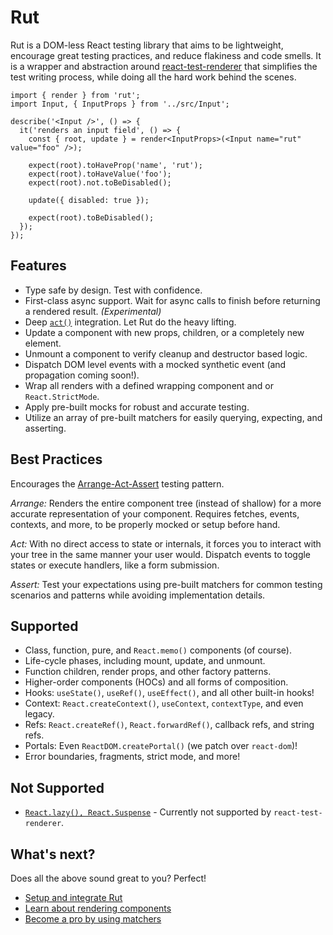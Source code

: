# Rut

Rut is a DOM-less React testing library that aims to be lightweight, encourage great testing
practices, and reduce flakiness and code smells. It is a wrapper and abstraction around
[react-test-renderer](https://reactjs.org/docs/test-renderer.html) that simplifies the test writing
process, while doing all the hard work behind the scenes.

```tsx
import { render } from 'rut';
import Input, { InputProps } from '../src/Input';

describe('<Input />', () => {
  it('renders an input field', () => {
    const { root, update } = render<InputProps>(<Input name="rut" value="foo" />);

    expect(root).toHaveProp('name', 'rut');
    expect(root).toHaveValue('foo');
    expect(root).not.toBeDisabled();

    update({ disabled: true });

    expect(root).toBeDisabled();
  });
});
```

## Features

- Type safe by design. Test with confidence.
- First-class async support. Wait for async calls to finish before returning a rendered result.
  _(Experimental)_
- Deep [`act()`](https://reactjs.org/docs/testing-recipes.html#act) integration. Let Rut do the
  heavy lifting.
- Update a component with new props, children, or a completely new element.
- Unmount a component to verify cleanup and destructor based logic.
- Dispatch DOM level events with a mocked synthetic event (and propagation coming soon!).
- Wrap all renders with a defined wrapping component and or `React.StrictMode`.
- Apply pre-built mocks for robust and accurate testing.
- Utilize an array of pre-built matchers for easily querying, expecting, and asserting.

## Best Practices

Encourages the [Arrange-Act-Assert](http://wiki.c2.com/?ArrangeActAssert) testing pattern.

_Arrange:_ Renders the entire component tree (instead of shallow) for a more accurate representation
of your component. Requires fetches, events, contexts, and more, to be properly mocked or setup
before hand.

_Act:_ With no direct access to state or internals, it forces you to interact with your tree in the
same manner your user would. Dispatch events to toggle states or execute handlers, like a form
submission.

_Assert:_ Test your expectations using pre-built matchers for common testing scenarios and patterns
while avoiding implementation details.

## Supported

- Class, function, pure, and `React.memo()` components (of course).
- Life-cycle phases, including mount, update, and unmount.
- Function children, render props, and other factory patterns.
- Higher-order components (HOCs) and all forms of composition.
- Hooks: `useState()`, `useRef()`, `useEffect()`, and all other built-in hooks!
- Context: `React.createContext()`, `useContext`, `contextType`, and even legacy.
- Refs: `React.createRef()`, `React.forwardRef()`, callback refs, and string refs.
- Portals: Even `ReactDOM.createPortal()` (we patch over `react-dom`)!
- Error boundaries, fragments, strict mode, and more!

## Not Supported

- [`React.lazy(), React.Suspense`](https://github.com/facebook/react/issues/14170) - Currently not
  supported by `react-test-renderer`.

## What's next?

Does all the above sound great to you? Perfect!

- [Setup and integrate Rut](./setup.md)
- [Learn about rendering components](./api.md#render)
- [Become a pro by using matchers](./matchers.md)
